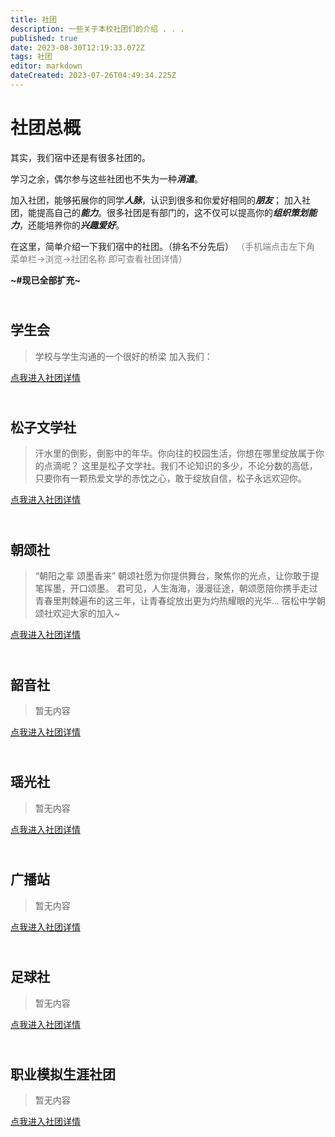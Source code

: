 ```yaml
---
title: 社团
description: 一些关于本校社团们的介绍 . . .
published: true
date: 2023-08-30T12:19:33.072Z
tags: 社团
editor: markdown
dateCreated: 2023-07-26T04:49:34.225Z
---
```


# 社团总概
其实，我们宿中还是有很多社团的。

学习之余，偶尔参与这些社团也不失为一种<font face=楷体>***消遣***</font>。

加入社团，能够拓展你的同学<font face=楷体>***人脉***</font>，认识到很多和你爱好相同的<font face=楷体>***朋友***</font>；
加入社团，能提高自己的<font face=楷体>***能力***</font>。很多社团是有部门的，这不仅可以提高你的<font face=楷体>***组织策划能力***</font>，还能培养你的<font face=楷体>***兴趣爱好***</font>。

在这里，简单介绍一下我们宿中的社团。（排名不分先后）
<font color=gray>（手机端点击左下角 菜单栏→浏览→社团名称 即可查看社团详情）</font>

**~#现已全部扩充~**
## <br>学生会
> 学校与学生沟通的一个很好的桥梁
加入我们：

[点我进入社团详情](https://sszx.wiki/zh/社团/学生会)
## <br>松子文学社
>汗水里的倒影，倒影中的年华。你向往的校园生活，你想在哪里绽放属于你的点滴呢？
这里是松子文学社。我们不论知识的多少，不论分数的高低，只要你有一颗热爱文学的赤忱之心，敢于绽放自信，松子永远欢迎你。

[点我进入社团详情](https://sszx.wiki/zh/社团/松子文学社)
## <br>朝颂社
>“朝阳之辈 颂墨香来”
朝颂社愿为你提供舞台，聚焦你的光点，让你敢于提笔挥墨，开口颂墨。
君可见，人生海海，漫漫征途，朝颂愿陪你携手走过青春里荆棘遍布的这三年，让青春绽放出更为灼热耀眼的光华...
宿松中学朝颂社欢迎大家的加入~

[点我进入社团详情](https://sszx.wiki/zh/社团/朝颂社)
## <br>韶音社
>暂无内容

[点我进入社团详情](https://sszx.wiki/zh/社团/韶音社)
## <br>瑶光社
>暂无内容

[点我进入社团详情](https://sszx.wiki/zh/社团/瑶光社)
## <br>广播站
>暂无内容

[点我进入社团详情](https://sszx.wiki/zh/社团/广播站)
## <br>足球社
>暂无内容

[点我进入社团详情](https://sszx.wiki/zh/社团/足球社)
## <br>职业模拟生涯社团
>暂无内容

[点我进入社团详情](https://sszx.wiki/zh/社团/职业模拟生涯规划社团)

